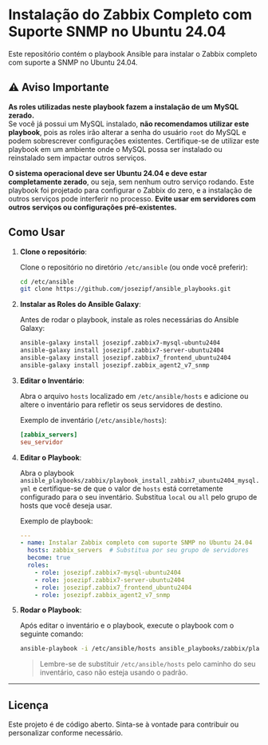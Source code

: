 # Instalação do Zabbix Completo com Suporte SNMP no Ubuntu 24.04

Este repositório contém o playbook Ansible para instalar o Zabbix completo com suporte a SNMP no Ubuntu 24.04.

## ⚠️ Aviso Importante

**As roles utilizadas neste playbook fazem a instalação de um MySQL zerado.**  
Se você já possui um MySQL instalado, **não recomendamos utilizar este playbook**, pois as roles irão alterar a senha do usuário `root` do MySQL e podem sobrescrever configurações existentes. Certifique-se de utilizar este playbook em um ambiente onde o MySQL possa ser instalado ou reinstalado sem impactar outros serviços.

**O sistema operacional deve ser Ubuntu 24.04 e deve estar completamente zerado**, ou seja, sem nenhum outro serviço rodando. Este playbook foi projetado para configurar o Zabbix do zero, e a instalação de outros serviços pode interferir no processo. **Evite usar em servidores com outros serviços ou configurações pré-existentes.**

## Como Usar

1. **Clone o repositório**:

    Clone o repositório no diretório `/etc/ansible` (ou onde você preferir):

    ```bash
    cd /etc/ansible
    git clone https://github.com/josezipf/ansible_playbooks.git
    ```

2. **Instalar as Roles do Ansible Galaxy**:

    Antes de rodar o playbook, instale as roles necessárias do Ansible Galaxy:

    ```bash
    ansible-galaxy install josezipf.zabbix7-mysql-ubuntu2404
    ansible-galaxy install josezipf.zabbix7-server-ubuntu2404
    ansible-galaxy install josezipf.zabbix7_frontend_ubuntu2404
    ansible-galaxy install josezipf.zabbix_agent2_v7_snmp
    ```

3. **Editar o Inventário**:

    Abra o arquivo `hosts` localizado em `/etc/ansible/hosts` e adicione ou altere o inventário para refletir os seus servidores de destino.

    Exemplo de inventário (`/etc/ansible/hosts`):

    ```ini
    [zabbix_servers]
    seu_servidor
    ```

4. **Editar o Playbook**:

    Abra o playbook `ansible_playbooks/zabbix/playbook_install_zabbix7_ubuntu2404_mysql.yml` e certifique-se de que o valor de `hosts` está corretamente configurado para o seu inventário. Substitua `local` ou `all` pelo grupo de hosts que você deseja usar.

    Exemplo de playbook:

    ```yaml
    ---
    - name: Instalar Zabbix completo com suporte SNMP no Ubuntu 24.04
      hosts: zabbix_servers  # Substitua por seu grupo de servidores
      become: true
      roles:
        - role: josezipf.zabbix7-mysql-ubuntu2404
        - role: josezipf.zabbix7-server-ubuntu2404
        - role: josezipf.zabbix7_frontend_ubuntu2404
        - role: josezipf.zabbix_agent2_v7_snmp
    ```

5. **Rodar o Playbook**:

    Após editar o inventário e o playbook, execute o playbook com o seguinte comando:

    ```bash
    ansible-playbook -i /etc/ansible/hosts ansible_playbooks/zabbix/playbook_install_zabbix7_ubuntu2404_mysql.yml
    ```

    > Lembre-se de substituir `/etc/ansible/hosts` pelo caminho do seu inventário, caso não esteja usando o padrão.

---

## Licença

Este projeto é de código aberto. Sinta-se à vontade para contribuir ou personalizar conforme necessário.
